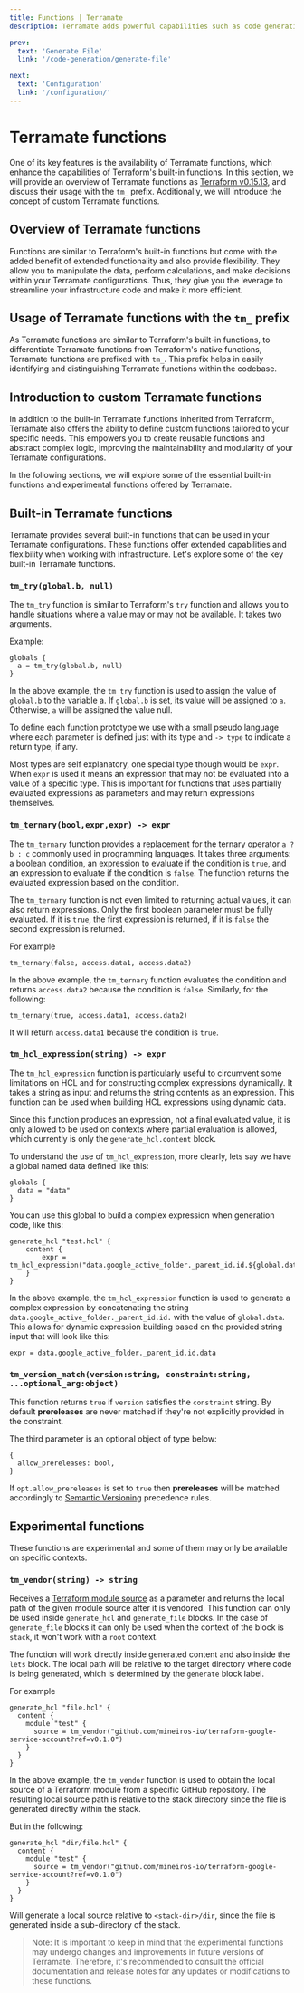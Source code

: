 ```yaml
---
title: Functions | Terramate
description: Terramate adds powerful capabilities such as code generation, stacks, orchestration, change detection, data sharing and more to Terraform.

prev:
  text: 'Generate File'
  link: '/code-generation/generate-file'

next:
  text: 'Configuration'
  link: '/configuration/'
---
```


# Terramate functions
One of its key features is the availability of Terramate functions, which
enhance the capabilities of Terraform's built-in functions. In this section,
we will provide an overview of Terramate functions as [Terraform v0.15.13](https://www.terraform.io/language/functions), and discuss their usage
with the `tm_` prefix. Additionally, we will introduce the concept of custom
Terramate functions.

## Overview of Terramate functions
Functions are similar to Terraform's built-in functions but come with the
added benefit of extended functionality and also provide flexibility. They
allow you to manipulate the data, perform calculations, and make decisions
within your Terramate configurations. Thus, they give you the leverage to
streamline your infrastructure code and make it more efficient.

## Usage of Terramate functions with the `tm_` prefix
As Terramate functions are similar to Terraform's built-in functions, to
differentiate Terramate functions from Terraform's native functions,
Terramate functions are prefixed with `tm_`. This prefix helps in easily
identifying and distinguishing Terramate functions within the codebase.

## Introduction to custom Terramate functions
In addition to the built-in Terramate functions inherited from Terraform,
Terramate also offers the ability to define custom functions tailored to your
specific needs. This empowers you to create reusable functions and abstract
complex logic, improving the maintainability and modularity of your Terramate
configurations.

In the following sections, we will explore some of the essential built-in
functions and experimental functions offered by Terramate.

## Built-in Terramate functions
Terramate provides several built-in functions that can be used in your
Terramate configurations. These functions offer extended capabilities and
flexibility when working with infrastructure. Let's explore some of the key
built-in Terramate functions.


### `tm_try(global.b, null)`
The `tm_try` function is similar to Terraform's `try` function and allows you
to handle situations where a value may or may not be available. It takes two
arguments.

Example:

```hcl
globals {
  a = tm_try(global.b, null)
}
```

In the above example, the `tm_try` function is used to assign the value of
`global.b` to the variable a. If `global.b` is set, its value will be
assigned to `a`. Otherwise, `a` will be assigned the value null.

To define each function prototype we use with a small pseudo language
where each parameter is defined just with its type and `-> type` to
indicate a return type, if any.

Most types are self explanatory, one special type though would be
`expr`. When `expr` is used it means an expression that may not be evaluated
into a value of a specific type. This is important for functions that uses
partially evaluated expressions as parameters and may return expressions
themselves.

### `tm_ternary(bool,expr,expr) -> expr`
The `tm_ternary` function provides a replacement for the ternary operator `a ? b : c`
commonly used in programming languages. It takes three arguments: a boolean condition,
an expression to evaluate if the condition is `true`, and an expression to evaluate if
the condition is `false`. The function returns the evaluated expression based on the
condition.

The `tm_ternary` function is not even limited to returning actual values, it can also
return expressions. Only the first boolean parameter must be fully evaluated. If it is
`true`, the first expression is returned, if it is `false` the second expression is 
returned.

For example

```hcl
tm_ternary(false, access.data1, access.data2)
```

In the above example, the `tm_ternary` function evaluates the condition and returns
`access.data2` because the condition is `false`. Similarly, for the following:

```hcl
tm_ternary(true, access.data1, access.data2)
```

It will return `access.data1` because the condition is `true`.

### `tm_hcl_expression(string) -> expr`
The `tm_hcl_expression` function is particularly useful to circumvent some limitations
on HCL and for constructing complex expressions dynamically. It takes a string as input
and returns the string contents as an expression. This function can be used when
building HCL expressions using dynamic data.

Since this function produces an expression, not a final evaluated value, it is only
allowed to be used on contexts where partial evaluation is allowed, which currently is
only the `generate_hcl.content` block.

To understand the use of `tm_hcl_expression`, more clearly,  lets say we have a global
named data defined like this:

```hcl
globals {
  data = "data"
}
```

You can use this global to build a complex expression when generation code,
like this:

```hcl
generate_hcl "test.hcl" {
    content {
        expr = tm_hcl_expression("data.google_active_folder._parent_id.id.${global.data}")
    }
}
```

In the above example, the `tm_hcl_expression` function is used to generate a complex
expression by concatenating the string `data.google_active_folder._parent_id.id.` with
the value of `global.data`. This allows for dynamic expression building based on the
provided string input that will look like this:

```hcl
expr = data.google_active_folder._parent_id.id.data
```

### `tm_version_match(version:string, constraint:string, ...optional_arg:object)`
This function returns `true` if `version` satisfies the `constraint` string.
By default **prereleases** are never matched if they're not explicitly provided
in the constraint.

The third parameter is an optional object of type below:

```hcl
{
  allow_prereleases: bool,
}
```

If `opt.allow_prereleases` is set to `true` then **prereleases** will be matched
accordingly to [Semantic Versioning](https://semver.org/) precedence rules.

## Experimental functions

These functions are experimental and some of them may only be available on
specific contexts.

### `tm_vendor(string) -> string`

Receives a [Terraform module source](https://developer.hashicorp.com/terraform/language/modules/sources)
as a parameter and returns the local path of the given module source after it is
vendored. This function can only be used inside `generate_hcl` and
`generate_file` blocks. In the case of `generate_file` blocks it can only be
used when the context of the block is `stack`, it won't work with a `root` context.

The function will work directly inside generated content
and also inside the `lets` block. The local path will be relative to the target directory
where code is being generated, which is determined by the `generate` block label.

For example

```hcl
generate_hcl "file.hcl" {
  content {
    module "test" {
      source = tm_vendor("github.com/mineiros-io/terraform-google-service-account?ref=v0.1.0")
    }
  }
}
```

In the above example, the `tm_vendor` function is used to obtain the local source of a
Terraform module from a specific GitHub repository. The resulting local source path is
relative to the stack directory since the file is generated directly within the stack.

But in the following:

```hcl
generate_hcl "dir/file.hcl" {
  content {
    module "test" {
      source = tm_vendor("github.com/mineiros-io/terraform-google-service-account?ref=v0.1.0")
    }
  }
}
```

Will generate a local source relative to `<stack-dir>/dir`, since the file is generated
inside a sub-directory of the stack.

> Note: It is important to keep in mind that the experimental functions may undergo
changes and improvements in future versions of Terramate. Therefore, it's recommended
to consult the official documentation and release notes for any updates or
modifications to these functions.
>